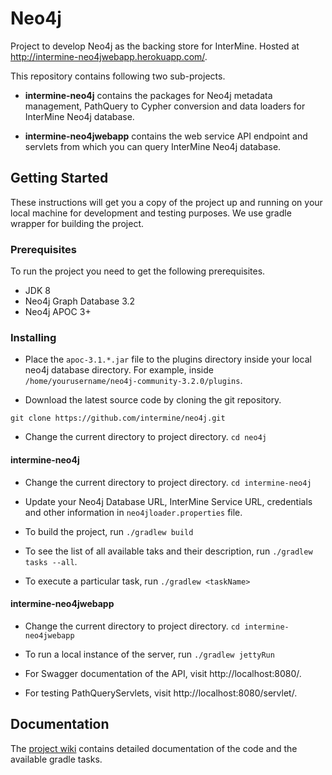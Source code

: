 # Neo4j

Project to develop Neo4j as the backing store for InterMine. Hosted at http://intermine-neo4jwebapp.herokuapp.com/.

This repository contains following two sub-projects.

- **intermine-neo4j** contains the packages for Neo4j metadata management, PathQuery to Cypher conversion and data loaders for InterMine Neo4j database.

- **intermine-neo4jwebapp** contains the web service API endpoint and servlets from which you can query InterMine Neo4j database.

## Getting Started

These instructions will get you a copy of the project up and running on your local machine for development and testing purposes. We use gradle wrapper for building the project.

### Prerequisites

To run the project you need to get the following prerequisites.
* JDK 8
* Neo4j Graph Database 3.2
* Neo4j APOC 3+

### Installing

- Place the `apoc-3.1.*.jar` file to the plugins directory inside your local neo4j database directory. For example, inside `/home/yourusername/neo4j-community-3.2.0/plugins`.

- Download the latest source code by cloning the git repository.

`git clone https://github.com/intermine/neo4j.git`

- Change the current directory to project directory.
`cd neo4j`

#### intermine-neo4j

- Change the current directory to project directory.
`cd intermine-neo4j`

- Update your Neo4j Database URL, InterMine Service URL, credentials and other information in `neo4jloader.properties` file.

- To build the project, run
`./gradlew build`

- To see the list of all available taks and their description, run
`./gradlew tasks --all`.

- To execute a particular task, run
`./gradlew <taskName>`


#### intermine-neo4jwebapp

- Change the current directory to project directory.
`cd intermine-neo4jwebapp`

- To run a local instance of the server, run
`./gradlew jettyRun`

- For Swagger documentation of the API, visit http://localhost:8080/.

- For testing PathQueryServlets, visit http://localhost:8080/servlet/.

## Documentation

The [project wiki](https://github.com/intermine/neo4j/wiki) contains detailed documentation of the code and the available gradle tasks.
